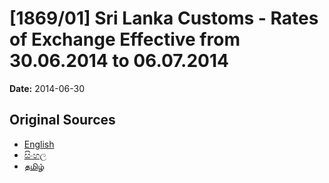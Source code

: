 # [1869/01] Sri Lanka Customs - Rates of Exchange Effective from 30.06.2014 to 06.07.2014

**Date:** 2014-06-30

## Original Sources

- [English](https://documents.gov.lk/view/extra-gazettes/2014/6/1869-01_E.pdf)
- [සිංහල](https://documents.gov.lk/view/extra-gazettes/2014/6/1869-01_S.pdf)
- [தமிழ்](https://documents.gov.lk/view/extra-gazettes/2014/6/1869-01_T.pdf)
